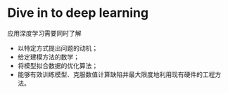 # Dive in to deep learning

应⽤深度学习需要同时了解

- 以特定⽅式提出问题的动机；
- 给定建模⽅法的数学；
- 将模型拟合数据的优化算法；
- 能够有效训练模型、克服数值计算缺陷并最⼤限度地利⽤现有硬件的⼯程⽅法。